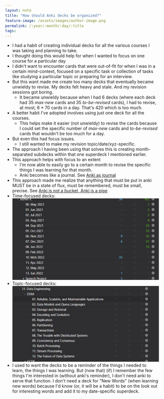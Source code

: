 ```yaml
---
layout: note
title: "How should Anki decks be organized?"
feature-image: /assets/images/author-image.png
permalink: /:year/:month/:day/:title
tags:
---
```


<ul>
	<li>I had a habit of creating individual decks for all the various courses I was taking and planning to take.</li>
	<li>I thought doing this would help for when I wanted to focus on one course for a particular day</li>
	<li>I didn't want to encounter cards that were out-of-fit for when I was in a certain mind-context, focused on a specific task or collection of tasks like studying a particular topic or preparing for an interview.</li>
	<li>But this want made me create too many decks that eventually became unwieldy to revise. My decks felt heavy and stale. And my revision sessions got boring.</li>
		<ul style="margin-top:0; margin-bottom:0;">
			<li>It became unwieldy because when I had 6 decks (where each deck had 35 <i>max-new</i> cards and 35 <i>to-be-revised</i> cards), I had to revise, at most, 6 * 70 cards in a day. That's 420 which is too much.</li>
		</ul>
	<li>A better habit I've adopted involves using just one deck for all the courses.</li>
		<ul style="margin-top:0; margin-bottom:0;">
			<li>This helps make it easier (not unwieldy) to revise the cards because I could set the specific number of <i>max-new</i> cards and <i>to-be-revised</i> cards that wouldn't be too much for a day.</li>
		</ul>
	<li>But even this had focus issues.</li>
		<ul style="margin-top:0; margin-bottom:0;">
			<li>I still wanted to make my revision topic/date/xyz-specific.</li>
		</ul>		
	<li>The approach I having been using that solves this is creating month-separated subdecks within that one superdeck I mentioned earlier.</li>
	<li>This approach helps with focus to an extent</li>
		<ul style="margin-top:0; margin-bottom:0;">
			<li>I'm now able to easily go to a certain month to revise the specific things I was learning for that month.</li>
			<li>Anki becomes like a journal. See <a href="">Anki as journal</a></li>
		</ul>
	<li>This approach made me realize that anything that must be put in anki MUST be in a state of flux, must be remembered, must be small, precise. See <a href="/2021/12/20/anki-is-a-pipe.md">Anki is not a bucket, Anki is a pipe</a></li>
	<li>Time-focused decks: <img src="/assets/images/time-focused-decks.png"></li>
	<li>Topic-focused decks: <img src="/assets/images/topic-focused-decks.png"></li>
	<li>I used to want the decks to be a reminder of the things I needed to learn, the things I was learning. But (now that) (if) I remember the few things I'm interested in (without anki's reminder), I don't need anki to serve that function. I don't need a deck for "New Words" (when learning new words) because I'd know (or, it will be a habit) to be on the look out for interesting words and add it to my date-specific superdeck.</li>
</ul>
